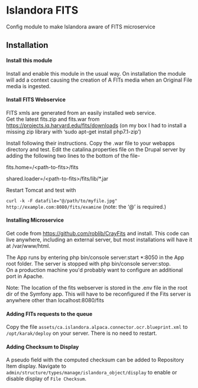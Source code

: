 # Islandora FITS
Config module to make Islandora aware of FITS microservice

## Installation
#### Install this module
Install and enable this module in the usual way.  On installation the module will 
add a context causing the creation of A FITs media when an Original File media is ingested.


#### Install FITS Webservice
FITS xmls are generated from an easily installed web service.  
Get the latest fits.zip and fits.war from https://projects.iq.harvard.edu/fits/downloads
(on my box I had to install a missing zip library with 
‘sudo apt-get install php7.1-zip’)

Install following their instructions.
Copy the .war file to your webapps directory  and test.
Edit the catalina.properties file on the Drupal server by adding the 
following two lines to the bottom of the file-

fits.home=/\<path-to-fits>/fits

shared.loader=/\<path-to-fits>/fits/lib/*.jar

Restart Tomcat and test with 

`curl -k -F datafile="@/path/to/myfile.jpg" http://example.com:8080/fits/examine`
(note: the ‘@’ is required.)

#### Installing Microservice 
Get code from https://github.com/roblib/CrayFits and install.  This code can live anywhere, including an external server, 
but most installations will have it at /var/www/html.

The App runs by entering php bin/console server:start *:8050 in the App 
root folder.
The server is stopped with php bin/console server:stop.  
On a production machine you'd probably want to configure an additional 
port in Apache.


Note: The location of the fits webserver is stored in the .env file in the 
root dir of the Symfony app.  This will have to be reconfigured if the Fits 
server is anywhere other than localhost:8080/fits


#### Adding FITs requests to the queue
Copy the file `assets/ca.islandora.alpaca.connector.ocr.blueprint.xml` 
to `/opt/karak/deploy` on your server.  There is no need to restart.


#### Adding Checksum to Display
A pseudo field with the computed checksum can be added to Repository Item 
display.  Navigate to `admin/structure/types/manage/islandora_object/display` 
to enable or disable display of `File Checksum`.  
